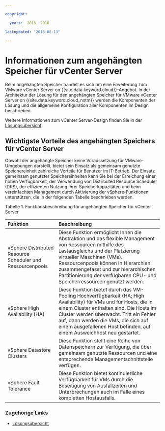 ```yaml
---

copyright:

  years:  2016, 2018

lastupdated: "2018-08-13"

---
```


# Informationen zum angehängten Speicher für vCenter Server

Beim angehängten Speicher handelt es sich um eine Erweiterung zum VMware vCenter Server on {{site.data.keyword.cloud}}-Angebot. In der Architektur der Lösung für den angehängten Speicher für VMware vCenter Server on {{site.data.keyword.cloud_notm}} werden die Komponenten der Lösung und die allgemeine Konfiguration aller Komponenten im Design beschrieben.

Weitere Informationen zum vCenter Server-Design finden Sie in der [Lösungsübersicht](../solution/solution_overview.html).

## Wichtigste Vorteile des angehängten Speichers für vCenter Server

Obwohl der angehängte Speicher keine Voraussetzung für VMware-Umgebungen darstellt, bietet sein Einsatz als gemeinsam genutzte Speichereinheit zahlreiche Vorteile für Benutzer im IT-Betrieb. Der Einsatz gemeinsam genutzter Speichereinheiten kann Sie bei der Erreichung einer hohen Verfügbarkeit, der Verwendung von Distributed Resource Scheduler (DRS), der effizienten Nutzung Ihrer Speicherkapazitäten und beim vereinfachten Management durch Aktivierung der vSphere-Funktionen unterstützen, die in der folgenden Tabelle beschrieben werden.

Tabelle 1. Funktionsbeschreibung für angehängten Speicher für vCenter Server

| Funktion | Beschreibung |
|:------- |:----------- |
| vSphere Distributed Resource Scheduler und Ressourcenpools | Diese Funktion ermöglicht Ihnen die Abstraktion und das flexible Management von Ressourcen mithilfe des Lastausgleichs und der Platzierung virtueller Maschinen (VMs). Ressourcenpools können in Hierarchien zusammengefasst und zur hierarchischen Partitionierung der verfügbaren CPU- und Speicherressourcen genutzt werden. |
| vSphere High Availability (HA) | Diese Funktion bietet durch das VM-Pooling Hochverfügbarkeit (HA; High Availability) für VMs und für Hosts, die in einem Cluster enthalten sind. Die Hosts im Cluster werden überwacht. Tritt ein Fehler auf, dann werden die VMs, die sich auf einem ausgefallenen Host befinden, auf einem Ausweichhost neu gestartet. |
| vSphere Datastore Clusters | Diese Funktion stellt eine Reihe von Datenspeichern zur Verfügung, die über gemeinsam genutzte Ressourcen und eine entsprechende Managementschnittstelle verfügen. |
| vSphere Fault Tolerance | Diese Funktion bietet kontinuierliche Verfügbarkeit für VMs durch die Beseitigung von Ausfallzeiten und Unterbrechungen auch im Falle eines kompletten Hostausfalls. |

### Zugehörige Links

* [Lösungsübersicht](../solution/solution_overview.html)
